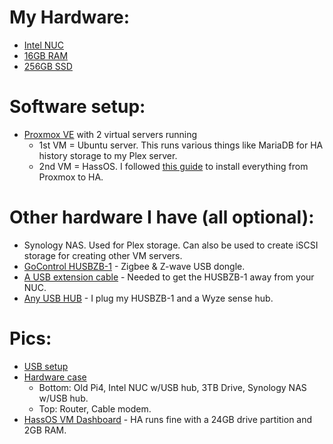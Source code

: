 # My Hardware:
- [Intel NUC](https://www.amazon.com/gp/product/B018Q0GN60/)
- [16GB RAM](https://www.amazon.com/gp/product/B07MBP5NBT/)
- [256GB SSD](https://www.amazon.com/gp/product/B075RJS55D/)

# Software setup:
- [Proxmox VE](https://proxmox.com/en/proxmox-ve) with 2 virtual servers running
  - 1st VM = Ubuntu server. This runs various things like MariaDB for HA history storage to my Plex server.
  - 2nd VM = HassOS. I followed [this guide](https://community.home-assistant.io/t/installing-home-assistant-using-proxmox/201835) to install everything from Proxmox to HA.

# Other hardware I have (all optional):
- Synology NAS. Used for Plex storage. Can also be used to create iSCSI storage for creating other VM servers.
- [GoControl HUSBZB-1](https://www.amazon.com/gp/product/B01GJ826F8/) - Zigbee & Z-wave USB dongle.
- [A USB extension cable](https://www.amazon.com/gp/product/B07VSG93G3/) - Needed to get the HUSBZB-1 away from your NUC.
- [Any USB HUB](https://www.amazon.com/gp/product/B00L2442H0/) - I plug my HUSBZB-1 and a Wyze sense hub.

# Pics:
- [USB setup](https://i.imgur.com/jLmssot.jpg)
- [Hardware case](https://i.imgur.com/QKlr4Qp.jpg)
  - Bottom: Old Pi4, Intel NUC w/USB hub, 3TB Drive, Synology NAS w/USB hub.
  - Top: Router, Cable modem.
- [HassOS VM Dashboard](https://i.imgur.com/2ohQ8Oa.jpg) - HA runs fine with a 24GB drive partition and 2GB RAM.

